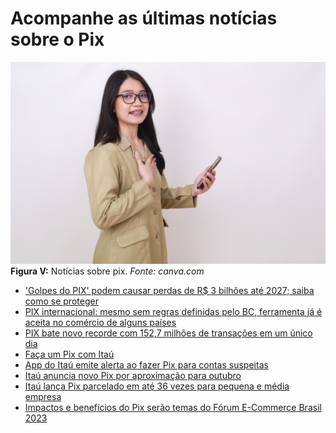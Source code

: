 # Acompanhe as últimas notícias sobre o Pix

![pix-e-protecao](/img/ima-noticia-pix.png)
**Figura V:** Notícias sobre pix.
_Fonte: canva.com_

- ['Golpes do PIX' podem causar perdas de R$ 3 bilhões até 2027; saiba como se proteger
](https://g1.globo.com/economia/noticia/2024/08/07/golpes-do-pix-saiba-como-se-proteger.ghtml)
- [PIX internacional: mesmo sem regras definidas pelo BC, ferramenta já é aceita no comércio de alguns países](https://g1.globo.com/economia/pix/noticia/2024/07/06/pix-internacional-mesmo-sem-regras-definidas-pelo-bc-ferramenta-ja-e-aceita-no-comercio-de-alguns-paises.ghtml)
- [PIX bate novo recorde com 152,7 milhões de transações em um único dia](https://g1.globo.com/economia/noticia/2023/09/08/pix-bate-novo-recorde-com-1527-milhoes-de-transacoes-em-um-unico-dia.ghtml)
- [Faça um Pix com Itaú](https://www.itau.com.br/pix)
- [App do Itaú emite alerta ao fazer Pix para contas suspeitas](https://www.terra.com.br/byte/app-do-itau-emite-alerta-ao-fazer-pix-para-contas-suspeitas,de2b60ba1a9d03e07757a410cdf5bd469uhjmwyv.html)
- [Itaú anuncia novo Pix por aproximação para outubro](https://oglobo.globo.com/economia/noticia/2024/07/30/itau-anuncia-novo-pix-por-aproximacao-para-outubro.ghtml)
- [Itaú lança Pix parcelado em até 36 vezes para pequena e média empresa](https://www.poder360.com.br/poder-empreendedor/itau-lanca-pix-parcelado-em-ate-36-vezes-para-pequena-e-media-empresa/)
- [Impactos e benefícios do Pix serão temas do Fórum E-Commerce Brasil 2023](https://blog.itau.com.br/empresas/impactos-e-beneficios-do-pix-no-forum-e-commerce-brasil-2023)


